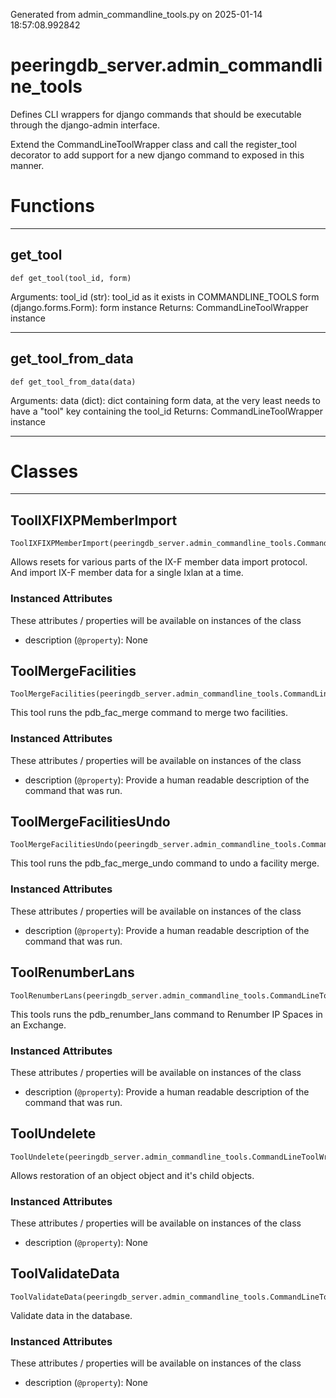Generated from admin_commandline_tools.py on 2025-01-14 18:57:08.992842

# peeringdb_server.admin_commandline_tools

Defines CLI wrappers for django commands that should
be executable through the django-admin interface.

Extend the CommandLineToolWrapper class and call the
register_tool decorator to add support for a new django
command to exposed in this manner.

# Functions
---

## get_tool
`def get_tool(tool_id, form)`

Arguments:
    tool_id (str): tool_id as it exists in COMMANDLINE_TOOLS
    form (django.forms.Form): form instance
Returns:
    CommandLineToolWrapper instance

---
## get_tool_from_data
`def get_tool_from_data(data)`

Arguments:
    data (dict): dict containing form data, at the very least
        needs to have a "tool" key containing the tool_id
Returns:
    CommandLineToolWrapper instance

---
# Classes
---

## ToolIXFIXPMemberImport

```
ToolIXFIXPMemberImport(peeringdb_server.admin_commandline_tools.CommandLineToolWrapper)
```

Allows resets for various parts of the IX-F member data import protocol.
And import IX-F member data for a single Ixlan at a time.


### Instanced Attributes

These attributes / properties will be available on instances of the class

- description (`@property`): None

## ToolMergeFacilities

```
ToolMergeFacilities(peeringdb_server.admin_commandline_tools.CommandLineToolWrapper)
```

This tool runs the pdb_fac_merge command to
merge two facilities.


### Instanced Attributes

These attributes / properties will be available on instances of the class

- description (`@property`): Provide a human readable description of the command that was run.

## ToolMergeFacilitiesUndo

```
ToolMergeFacilitiesUndo(peeringdb_server.admin_commandline_tools.CommandLineToolWrapper)
```

This tool runs the pdb_fac_merge_undo command to
undo a facility merge.


### Instanced Attributes

These attributes / properties will be available on instances of the class

- description (`@property`): Provide a human readable description of the command that was run.

## ToolRenumberLans

```
ToolRenumberLans(peeringdb_server.admin_commandline_tools.CommandLineToolWrapper)
```

This tools runs the pdb_renumber_lans command to
Renumber IP Spaces in an Exchange.


### Instanced Attributes

These attributes / properties will be available on instances of the class

- description (`@property`): Provide a human readable description of the command that was run.

## ToolUndelete

```
ToolUndelete(peeringdb_server.admin_commandline_tools.CommandLineToolWrapper)
```

Allows restoration of an object object and it's child objects.


### Instanced Attributes

These attributes / properties will be available on instances of the class

- description (`@property`): None

## ToolValidateData

```
ToolValidateData(peeringdb_server.admin_commandline_tools.CommandLineToolWrapper)
```

Validate data in the database.


### Instanced Attributes

These attributes / properties will be available on instances of the class

- description (`@property`): None
